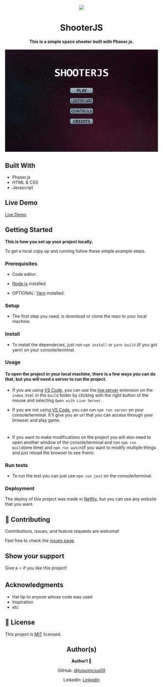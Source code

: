 <p align="center">
  <img src="https://img.shields.io/badge/Microverse-blueviolet">
</p>
  
<h1 align="center">
  ShooterJS
</h1>

<h4 align="center">
  This is a simple space shooter built with Phaser.js.
</h4>

<p align="center">
  <img src="./app_screenshot.png">
</p>

## Built With

- Phaser.js
- HTML & CSS
- Javascript

## Live Demo

[Live Demo](https://shooterjs.netlify.app)


## Getting Started

**This is how you set up your project locally.**


To get a local copy up and running follow these simple example steps.

### Prerequisites

- Code editor.
- [Node.js](https://nodejs.org/en/) installed.

- OPTIONAL: [Yarn](https://yarnpkg.com) installed.

### Setup

- The first step you need, is download or clone the repo to your local machine.

### Install

- To install the dependecies, just run `npm install` or `yarn build` (if you got yarn) on your console/terminal.

### Usage

#### To open the project in your local machine, there is a few ways you can do that, but you will need a server to run the project.

- If you are using [VS Code](https://code.visualstudio.com), you can use the [live server](https://marketplace.visualstudio.com/items?itemName=ritwickdey.LiveServer) extension on the `index.html` in the `build` folder by clicking with the right button of the mouse and selecting `Open with Live Server`.

- If you are not using [VS Code](https://code.visualstudio.com), you can run `npm run server` on your console/terminal. It'll give you an url that you can access through your browser and play game.

#

- If you want to make modifications on the project you will also need to open another window of the console/terminal and run `npm run build`(one time) and `npm run watch`(if you want to modify multiple things and just reload the browser to see them).

### Run tests

- To run the test you can just use `npm run jest` on the console/terminal.

### Deployment

The deploy of this project was made in [Netfily](https://www.netlify.com), but you can use any website that you want.


## 🤝 Contributing

Contributions, issues, and feature requests are welcome!

Feel free to check the [issues page](https://github.com/luisvinicius09/shooterJS/issues).

## Show your support

Give a ⭐️ if you like this project!

## Acknowledgments

- Hat tip to anyone whose code was used
- Inspiration
- etc

## 📝 License

This project is [MIT](lic.url) licensed.

<h2 align="center">
  Author(s)  
</h2>

<p align="center">
  <strong>Author1 👤</strong>  
</p>

<p align="center">
  GitHub: <a href="https://github.com/luisvinicius09">@luisvinicius09</a>
</p>
<p align="center">
  LinkedIn: <a href="https://www.linkedin.com/in/luis-vinicius/">LinkedIn</a>
</p>